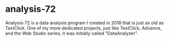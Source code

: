 # analysis-72
Analysis-72 is a data analysis program I created in 2018 that is just as old as TextClick. One of my more dedicated projects, just like TextClick, Advance, and the Web Studio series, it was initially called "DataAnalyzer".

